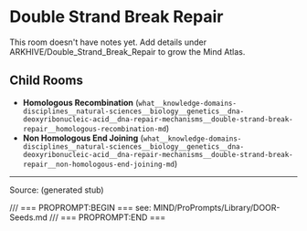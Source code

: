 # Double Strand Break Repair

This room doesn't have notes yet. Add details under ARKHIVE/Double_Strand_Break_Repair to grow the Mind Atlas.

## Child Rooms
- **Homologous Recombination** (`what__knowledge-domains-disciplines__natural-sciences__biology__genetics__dna-deoxyribonucleic-acid__dna-repair-mechanisms__double-strand-break-repair__homologous-recombination-md`)
- **Non Homologous End Joining** (`what__knowledge-domains-disciplines__natural-sciences__biology__genetics__dna-deoxyribonucleic-acid__dna-repair-mechanisms__double-strand-break-repair__non-homologous-end-joining-md`)

---
Source: (generated stub)

/// === PROPROMPT:BEGIN ===
see: MIND/ProPrompts/Library/DOOR-Seeds.md
/// === PROPROMPT:END ===
